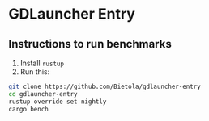 # GDLauncher Entry

## Instructions to run benchmarks
1. Install `rustup`
2. Run this:
``` bash
git clone https://github.com/Bietola/gdlauncher-entry
cd gdlauncher-entry
rustup override set nightly
cargo bench
```
